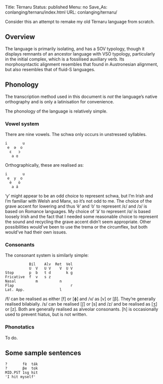 Title: Tèrnaru
Status: published
Menu: no
Save_As: conlanging/ternaru/index.html
URL: conlanging/ternaru/

Consider this an attempt to remake my old Tèrnaru language from scratch.

## Overview

The language is primarily isolating, and has a SOV typology, though it
displays remnants of an ancestor language with VSO typology,
particularly in the initial complex, which is a fossilised auxiliary
verb. Its morphosyntactic alignment resembles that found in Austronesian
alignment, but also resembles that of fluid-S languages.

## Phonology

The transcription method used in this document is *not* the language’s
native orthography and is only a latinisation for convenience.

The phonology of the language is relatively simple.

### Vowel system

There are nine vowels. The schwa only occurs in unstressed syllables.

```text
i       u
 e  ə  o
  ɛ   ɔ
   a ɑ
```

Orthographically, these are realised as:

```text
i       u
 e  y  o
  è   ò
   a á
```

‘y’ might appear to be an odd choice to represent schwa, but I’m Irish
and I’m familiar with Welsh and Manx, so it’s not odd to me. The choice
of the grave accent for lowering and thus ‘è’ and ‘ò’ to represent /ɛ/
and /ɔ/ is based on Romance languages. My choice of ‘á’ to represent /ɑ/
is based loosely Irish and the fact that I needed some reasonable choice
to represent the sound and recycling the grave accent didn’t seem
appropriate. Other possibilities would’ve been to use the trema or the
circumflex, but both would’ve had their own issues.

### Consonants

The consonant system is similarly simple:

```text
           Bil    Alv  Ret  Vel
           U  V   U V    V  U V 
Stop       p  b   t d       k g
Fricative  f  v   s z
Nasal         m          n
Flap                          r
Lat. App.                l
```

/f/ can be realised as either [f] or [ɸ] and /v/ as [v] or [β].
They’re generally realised bilabially. /s/ can be realised [ʃ] or
[s] and /z/ and be realised as [ʒ] or [z]. Both are generally
realised as alveolar consonants. [h] is occasionally used to prevent
hiatus, but is not written.

### Phonotatics

To do.

## Some sample sentences

```text
?       fè  ták
?       βe  tɑk
MID.PST 1sg hit
'I hit myself'
```

